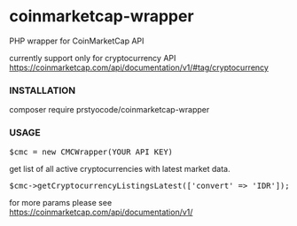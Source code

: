 # coinmarketcap-wrapper
PHP wrapper for CoinMarketCap API

currently support only for cryptocurrency API https://coinmarketcap.com/api/documentation/v1/#tag/cryptocurrency

<h3>INSTALLATION</h3>
composer require prstyocode/coinmarketcap-wrapper
<h3>USAGE</h3>

<pre>$cmc = new CMCWrapper(YOUR_API_KEY)</pre>
get list of all active cryptocurrencies with latest market data.
<pre>$cmc->getCryptocurrencyListingsLatest(['convert' => 'IDR']);</pre>
for more params please see https://coinmarketcap.com/api/documentation/v1/
